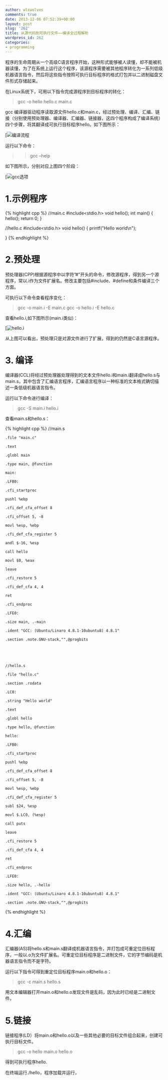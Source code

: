 ```yaml
---
author: wlxwolves
comments: true
date: 2013-12-06 07:52:39+00:00
layout: post
slug: '262'
title: 从源代码到可执行文件——编译全过程解析
wordpress_id: 262
categories:
- programming
---
```


程序的生命周期从一个高级C语言程序开始，这种形式能够被人读懂，却不能被机器读懂，为了在系统上运行这个程序，该源程序需要被其他程序转化为一系列低级机器语言指令，然后将这些指令按照可执行目标程序的格式打包并以二进制磁盘文件形式存储起来。

在Linux系统下，可用以下指令完成源程序到目标程序的转化：

>    gcc -o hello hello.c main.c


gcc 编译器驱动程序读取源文件hello.c和main.c，经过预处理、编译、汇编、链接（分别使用预处理器、编译器、汇编器、链接器，这四个程序构成了编译系统）四个步骤，将其翻译成可执行目标程序hello。如下图所示：

[![编译流程](../../assets/img/2013/12/cc-process.jpeg)

运行以下命令：
>>    gcc –help


如下图所示，分别对应上图四个阶段：

[![gcc选项](../../assets/img/2013/12/gcc-option.png)


# 1.示例程序



{% highlight cpp %}
 //main.c
 #include<stdio.h>
 void hello();
 int main()
 {
     hello();
     return 0;
 }

 //hello.c
 #include<stdio.h>
 void hello()
 {
     printf("Hello world\n");

 }
{% endhighlight %}





# 2.预处理


预处理器(CPP)根据源程序中以字符”#”开头的命令，修改源程序，得到另一个源程序，常以.i作为文件扩展名。修改主要包括#include、#define和条件编译三个方面。

可执行以下命令查看程序变化：

>    gcc -o main.i -E main.c
>    gcc -o hello.i -E hello.c


查看hello.i,如下图所示(main.i类似)：

[![hello.i](../../assets/img/2013/12/hello.i.png)

从上图可以看出，预处理只是对源文件进行了扩展，得到的仍然是C语言源程序。


# 3. 编译


编译器(CCL)将经过预处理器处理得到的文本文件hello.i和main.i翻译成hello.s与main.s，其中包含了汇编语言程序，汇编语言程序以一种标准的文本格式确切描述一条低级机器语言指令。

运行以下命令进行编译：

>    gcc -S main.i hello.i


查看main.s和hello.s：

{% highlight cpp %}
    //main.s
    
    .file "main.c"
    
    .text
    
    .globl main
    
    .type main, @function
    
    main:
    
    .LFB0:
    
    .cfi_startproc
    
    pushl %ebp
    
    .cfi_def_cfa_offset 8
    
    .cfi_offset 5, -8
    
    movl %esp, %ebp
    
    .cfi_def_cfa_register 5
    
    andl $-16, %esp
    
    call hello
    
    movl $0, %eax
    
    leave
    
    .cfi_restore 5
    
    .cfi_def_cfa 4, 4
    
    ret
    
    .cfi_endproc
    
    .LFE0:
    
    .size main, .-main
    
    .ident "GCC: (Ubuntu/Linaro 4.8.1-10ubuntu8) 4.8.1"
    
    .section .note.GNU-stack,"",@progbits




    
    //hello.s
    
    .file "hello.c"
    
    .section .rodata
    
    .LC0:
    
    .string "Hello world"
    
    .text
    
    .globl hello
    
    .type hello, @function
    
    hello:
    
    .LFB0:
    
    .cfi_startproc
    
    pushl %ebp
    
    .cfi_def_cfa_offset 8
    
    .cfi_offset 5, -8
    
    movl %esp, %ebp
    
    .cfi_def_cfa_register 5
    
    subl $24, %esp
    
    movl $.LC0, (%esp)
    
    call puts
    
    leave
    
    .cfi_restore 5
    
    .cfi_def_cfa 4, 4
    
    ret
    
    .cfi_endproc
    
    .LFE0:
    
    .size hello, .-hello
    
    .ident "GCC: (Ubuntu/Linaro 4.8.1-10ubuntu8) 4.8.1"
    
    .section .note.GNU-stack,"",@progbits
{% endhighlight %}



# 4.汇编


汇编器(AS)将hello.s和main.s翻译成机器语言指令，并打包成可重定位目标程序，一般以.o为文件扩展名。可重定位目标程序是二进制文件，它的字节编码是机器语言指令而不是字符。

运行以下指令可得到重定位目标程序main.o和hello.o：

>    gcc -c main.s hello.s


用文本编辑器打开main.o和hello.o发现文件是乱码，因为此时已经是二进制文件。


# 5.链接


链接程序(LD）将main.o和hello.o以及一些其他必要的目标文件组合起来，创建可执行目标文件。

>    gcc -o hello main.o hello.o


得到可执行程序hello.

在终端运行./hello，程序加载并运行，
